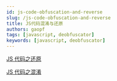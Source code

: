 ```yaml
---
id: js-code-obfuscation-and-reverse
slug: /js-code-obfuscation-and-reverse
title: JS代码混淆与还原
authors: gaopf
tags: [javascript, deobfuscator]
keywords: [javascript, deobfuscator]
---
```


<!-- truncate -->

[JS 代码之还原](/blog/js-code-deobfuscator)

[JS 代码之混淆](/blog/js-code-obfuscator)
